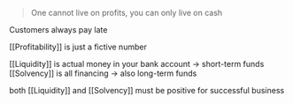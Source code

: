 > One cannot live on profits, you can only live on cash

Customers always pay late

[[Profitability]] is just a fictive number

[[Liquidity]] is actual money in your bank account -> short-term funds
[[Solvency]] is all financing -> also long-term funds

both [[Liquidity]] and [[Solvency]] must be positive for successful business

